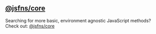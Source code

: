 ## [@jsfns/core](https://tokimon.github.io/jsfns/core)

Searching for more basic, environment agnostic JavaScript methods? Check out: [@jsfns/core](https://tokimon.github.io/jsfns/core)